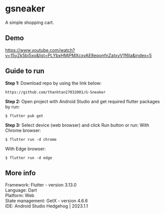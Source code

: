 # gsneaker

A simple shopping cart.

## Demo
https://www.youtube.com/watch?v=15yZk5bi5xo&list=PLYbxHMjPMXcxvAE8eqonfnZatxyV1f6la&index=5

## Guide to run
**Step 1:** Download repo by using the link below:
```
https://github.com/thanhtan27032001/G-Sneaker
```
**Step 2:** Open project with Android Studio and get required flutter packages by run:
```
$ flutter pub get
```
**Step 3:** Select device (web browser) and click Run button or run:
With Chrome browser:
```
$ flutter run -d chrome
```
With Edge browser:
```
$ flutter run -d edge
```
## More info
Framework: Flutter - version 3.13.0  
Language: Dart  
Platform: Web  
State management: GetX - version 4.6.6  
IDE: Android Studio Hedgehog | 2023.1.1  
